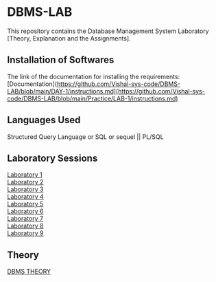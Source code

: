 # DBMS-LAB
This repository contains the Database Management System Laboratory [Theory, Explanation and the Assignments].

## Installation of Softwares
The link of the documentation for installing the requirements:
[Documentation](https://github.com/Vishal-sys-code/DBMS-LAB/blob/main/DAY-1/instructions.md](https://github.com/Vishal-sys-code/DBMS-LAB/blob/main/Practice/LAB-1/instructions.md)

## Languages Used
Structured Query Language or SQL or sequel || PL/SQL

## Laboratory Sessions 
[Laboratory 1](https://github.com/Vishal-sys-code/DBMS-LAB/blob/main/Laboratory%20Assignments/Laboratory%201)<br/>
[Laboratory 2](https://github.com/Vishal-sys-code/DBMS-LAB/blob/main/Laboratory%20Assignments/Laboratory%202)<br/>
[Laboratory 3](https://github.com/Vishal-sys-code/DBMS-LAB/blob/main/Laboratory%20Assignments/Laboratory%203)<br/>
[Laboratory 4](https://github.com/Vishal-sys-code/DBMS-LAB/blob/main/Laboratory%20Assignments/Laboratory%204)<br/>
[Laboratory 5](https://github.com/Vishal-sys-code/DBMS-LAB/blob/main/Laboratory%20Assignments/Laboratory%205)<br/>
[Laboratory 6](https://github.com/Vishal-sys-code/DBMS-LAB/blob/main/Laboratory%20Assignments/Laboratory%206)<br/>
[Laboratory 7](https://github.com/Vishal-sys-code/DBMS-LAB/blob/main/Laboratory%20Assignments/Laboratory%207)<br/>
[Laboratory 8](https://github.com/Vishal-sys-code/DBMS-LAB/blob/main/Laboratory%20Assignments/Laboratory%208)<br/>
[Laboratory 9](https://github.com/Vishal-sys-code/DBMS-LAB/blob/main/Laboratory%20Assignments/Laboratory%209)<br/>

## Theory 
[DBMS THEORY](https://github.com/Vishal-sys-code/DBMS-LAB/tree/main/Theory)
